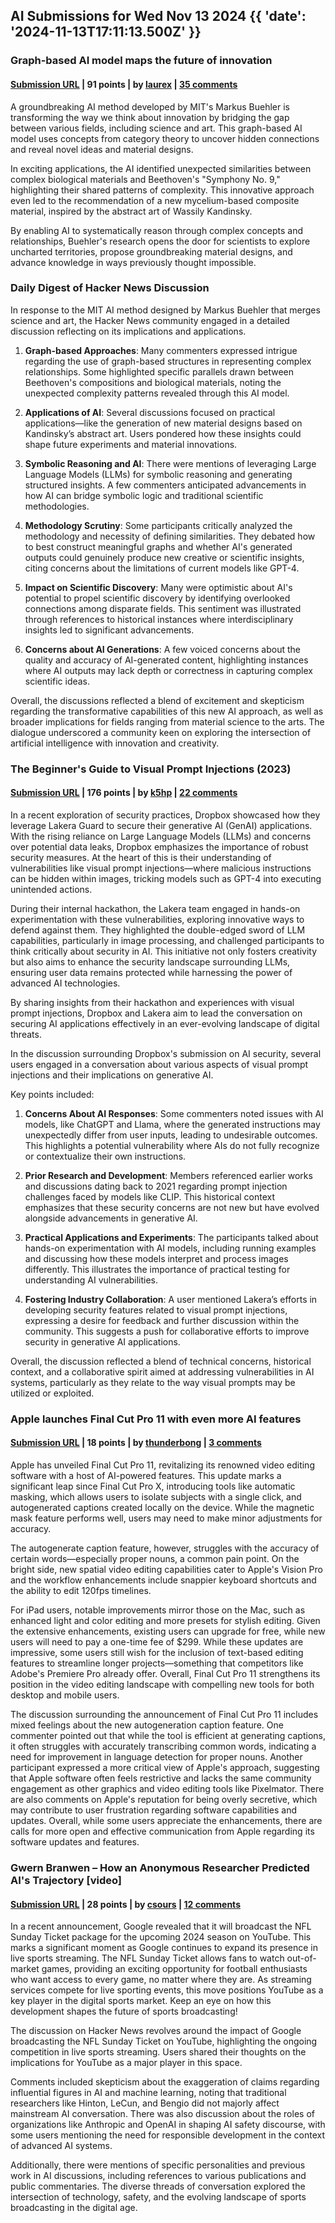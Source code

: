 ## AI Submissions for Wed Nov 13 2024 {{ 'date': '2024-11-13T17:11:13.500Z' }}

### Graph-based AI model maps the future of innovation

#### [Submission URL](https://news.mit.edu/2024/graph-based-ai-model-maps-future-innovation-1112) | 91 points | by [laurex](https://news.ycombinator.com/user?id=laurex) | [35 comments](https://news.ycombinator.com/item?id=42128691)

A groundbreaking AI method developed by MIT's Markus Buehler is transforming the way we think about innovation by bridging the gap between various fields, including science and art. This graph-based AI model uses concepts from category theory to uncover hidden connections and reveal novel ideas and material designs. 

In exciting applications, the AI identified unexpected similarities between complex biological materials and Beethoven's "Symphony No. 9," highlighting their shared patterns of complexity. This innovative approach even led to the recommendation of a new mycelium-based composite material, inspired by the abstract art of Wassily Kandinsky. 

By enabling AI to systematically reason through complex concepts and relationships, Buehler's research opens the door for scientists to explore uncharted territories, propose groundbreaking material designs, and advance knowledge in ways previously thought impossible.

### Daily Digest of Hacker News Discussion

In response to the MIT AI method designed by Markus Buehler that merges science and art, the Hacker News community engaged in a detailed discussion reflecting on its implications and applications.

1. **Graph-based Approaches**: Many commenters expressed intrigue regarding the use of graph-based structures in representing complex relationships. Some highlighted specific parallels drawn between Beethoven's compositions and biological materials, noting the unexpected complexity patterns revealed through this AI model.

2. **Applications of AI**: Several discussions focused on practical applications—like the generation of new material designs based on Kandinsky’s abstract art. Users pondered how these insights could shape future experiments and material innovations.

3. **Symbolic Reasoning and AI**: There were mentions of leveraging Large Language Models (LLMs) for symbolic reasoning and generating structured insights. A few commenters anticipated advancements in how AI can bridge symbolic logic and traditional scientific methodologies.

4. **Methodology Scrutiny**: Some participants critically analyzed the methodology and necessity of defining similarities. They debated how to best construct meaningful graphs and whether AI's generated outputs could genuinely produce new creative or scientific insights, citing concerns about the limitations of current models like GPT-4.

5. **Impact on Scientific Discovery**: Many were optimistic about AI's potential to propel scientific discovery by identifying overlooked connections among disparate fields. This sentiment was illustrated through references to historical instances where interdisciplinary insights led to significant advancements.

6. **Concerns about AI Generations**: A few voiced concerns about the quality and accuracy of AI-generated content, highlighting instances where AI outputs may lack depth or correctness in capturing complex scientific ideas.

Overall, the discussions reflected a blend of excitement and skepticism regarding the transformative capabilities of this new AI approach, as well as broader implications for fields ranging from material science to the arts. The dialogue underscored a community keen on exploring the intersection of artificial intelligence with innovation and creativity.

### The Beginner's Guide to Visual Prompt Injections (2023)

#### [Submission URL](https://www.lakera.ai/blog/visual-prompt-injections) | 176 points | by [k5hp](https://news.ycombinator.com/user?id=k5hp) | [22 comments](https://news.ycombinator.com/item?id=42128438)

In a recent exploration of security practices, Dropbox showcased how they leverage Lakera Guard to secure their generative AI (GenAI) applications. With the rising reliance on Large Language Models (LLMs) and concerns over potential data leaks, Dropbox emphasizes the importance of robust security measures. At the heart of this is their understanding of vulnerabilities like visual prompt injections—where malicious instructions can be hidden within images, tricking models such as GPT-4 into executing unintended actions.

During their internal hackathon, the Lakera team engaged in hands-on experimentation with these vulnerabilities, exploring innovative ways to defend against them. They highlighted the double-edged sword of LLM capabilities, particularly in image processing, and challenged participants to think critically about security in AI. This initiative not only fosters creativity but also aims to enhance the security landscape surrounding LLMs, ensuring user data remains protected while harnessing the power of advanced AI technologies. 

By sharing insights from their hackathon and experiences with visual prompt injections, Dropbox and Lakera aim to lead the conversation on securing AI applications effectively in an ever-evolving landscape of digital threats.

In the discussion surrounding Dropbox's submission on AI security, several users engaged in a conversation about various aspects of visual prompt injections and their implications on generative AI. 

Key points included:

1. **Concerns About AI Responses**: Some commenters noted issues with AI models, like ChatGPT and Llama, where the generated instructions may unexpectedly differ from user inputs, leading to undesirable outcomes. This highlights a potential vulnerability where AIs do not fully recognize or contextualize their own instructions.

2. **Prior Research and Development**: Members referenced earlier works and discussions dating back to 2021 regarding prompt injection challenges faced by models like CLIP. This historical context emphasizes that these security concerns are not new but have evolved alongside advancements in generative AI.

3. **Practical Applications and Experiments**: The participants talked about hands-on experimentation with AI models, including running examples and discussing how these models interpret and process images differently. This illustrates the importance of practical testing for understanding AI vulnerabilities.

4. **Fostering Industry Collaboration**: A user mentioned Lakera’s efforts in developing security features related to visual prompt injections, expressing a desire for feedback and further discussion within the community. This suggests a push for collaborative efforts to improve security in generative AI applications.

Overall, the discussion reflected a blend of technical concerns, historical context, and a collaborative spirit aimed at addressing vulnerabilities in AI systems, particularly as they relate to the way visual prompts may be utilized or exploited.

### Apple launches Final Cut Pro 11 with even more AI features

#### [Submission URL](https://www.theverge.com/2024/11/13/24295486/final-cut-pro-11-apple-announced-ai-new-features) | 18 points | by [thunderbong](https://news.ycombinator.com/user?id=thunderbong) | [3 comments](https://news.ycombinator.com/item?id=42131560)

Apple has unveiled Final Cut Pro 11, revitalizing its renowned video editing software with a host of AI-powered features. This update marks a significant leap since Final Cut Pro X, introducing tools like automatic masking, which allows users to isolate subjects with a single click, and autogenerated captions created locally on the device. While the magnetic mask feature performs well, users may need to make minor adjustments for accuracy.

The autogenerate caption feature, however, struggles with the accuracy of certain words—especially proper nouns, a common pain point. On the bright side, new spatial video editing capabilities cater to Apple's Vision Pro and the workflow enhancements include snappier keyboard shortcuts and the ability to edit 120fps timelines.

For iPad users, notable improvements mirror those on the Mac, such as enhanced light and color editing and more presets for stylish editing. Given the extensive enhancements, existing users can upgrade for free, while new users will need to pay a one-time fee of $299. While these updates are impressive, some users still wish for the inclusion of text-based editing features to streamline longer projects—something that competitors like Adobe's Premiere Pro already offer. Overall, Final Cut Pro 11 strengthens its position in the video editing landscape with compelling new tools for both desktop and mobile users.

The discussion surrounding the announcement of Final Cut Pro 11 includes mixed feelings about the new autogeneration caption feature. One commenter pointed out that while the tool is efficient at generating captions, it often struggles with accurately transcribing common words, indicating a need for improvement in language detection for proper nouns. Another participant expressed a more critical view of Apple's approach, suggesting that Apple software often feels restrictive and lacks the same community engagement as other graphics and video editing tools like Pixelmator. There are also comments on Apple's reputation for being overly secretive, which may contribute to user frustration regarding software capabilities and updates. Overall, while some users appreciate the enhancements, there are calls for more open and effective communication from Apple regarding its software updates and features.

### Gwern Branwen – How an Anonymous Researcher Predicted AI's Trajectory [video]

#### [Submission URL](https://www.youtube.com/watch?v=a42key59cZQ) | 28 points | by [csours](https://news.ycombinator.com/user?id=csours) | [12 comments](https://news.ycombinator.com/item?id=42128876)

In a recent announcement, Google revealed that it will broadcast the NFL Sunday Ticket package for the upcoming 2024 season on YouTube. This marks a significant moment as Google continues to expand its presence in live sports streaming. The NFL Sunday Ticket allows fans to watch out-of-market games, providing an exciting opportunity for football enthusiasts who want access to every game, no matter where they are. As streaming services compete for live sporting events, this move positions YouTube as a key player in the digital sports market. Keep an eye on how this development shapes the future of sports broadcasting!

The discussion on Hacker News revolves around the impact of Google broadcasting the NFL Sunday Ticket on YouTube, highlighting the ongoing competition in live sports streaming. Users shared their thoughts on the implications for YouTube as a major player in this space. 

Comments included skepticism about the exaggeration of claims regarding influential figures in AI and machine learning, noting that traditional researchers like Hinton, LeCun, and Bengio did not majorly affect mainstream AI conversation. There was also discussion about the roles of organizations like Anthropic and OpenAI in shaping AI safety discourse, with some users mentioning the need for responsible development in the context of advanced AI systems.

Additionally, there were mentions of specific personalities and previous work in AI discussions, including references to various publications and public commentaries. The diverse threads of conversation explored the intersection of technology, safety, and the evolving landscape of sports broadcasting in the digital age.

